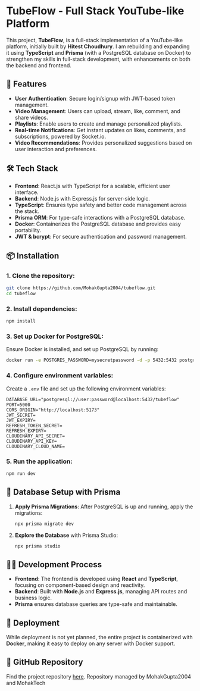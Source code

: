 # TubeFlow - Full Stack YouTube-like Platform

This project, **TubeFlow**, is a full-stack implementation of a YouTube-like platform, initially built by **Hitest Choudhury**. I am rebuilding and expanding it using **TypeScript** and **Prisma** (with a PostgreSQL database on Docker) to strengthen my skills in full-stack development, with enhancements on both the backend and frontend.

## 🚀 Features

- **User Authentication**: Secure login/signup with JWT-based token management.
- **Video Management**: Users can upload, stream, like, comment, and share videos.
- **Playlists**: Enable users to create and manage personalized playlists.
- **Real-time Notifications**: Get instant updates on likes, comments, and subscriptions, powered by Socket.io.
- **Video Recommendations**: Provides personalized suggestions based on user interaction and preferences.

## 🛠️ Tech Stack

- **Frontend**: React.js with TypeScript for a scalable, efficient user interface.
- **Backend**: Node.js with Express.js for server-side logic.
- **TypeScript**: Ensures type safety and better code management across the stack.
- **Prisma ORM**: For type-safe interactions with a PostgreSQL database.
- **Docker**: Containerizes the PostgreSQL database and provides easy portability.
- **JWT & bcrypt**: For secure authentication and password management.

## 📦 Installation

### 1. Clone the repository:
```bash
git clone https://github.com/MohakGupta2004/tubeflow.git
cd tubeflow
```

### 2. Install dependencies:
```bash
npm install
```

### 3. Set up Docker for PostgreSQL:
Ensure Docker is installed, and set up PostgreSQL by running:
```bash
docker run -e POSTGRES_PASSWORD=mysecretpassword -d -p 5432:5432 postgres
```

### 4. Configure environment variables:
Create a `.env` file and set up the following environment variables:
```plaintext
DATABASE_URL="postgresql://user:password@localhost:5432/tubeflow"
PORT=5000
CORS_ORIGIN="http://localhost:5173"
JWT_SECRET=
JWT_EXPIRY=
REFRESH_TOKEN_SECRET=
REFRESH_EXPIRY=
CLOUDINARY_API_SECRET=
CLOUDINARY_API_KEY=
CLOUDINARY_CLOUD_NAME=
```

### 5. Run the application:
```bash
npm run dev
```

## 🔧 Database Setup with Prisma

1. **Apply Prisma Migrations**:
   After PostgreSQL is up and running, apply the migrations:
   ```bash
   npx prisma migrate dev
   ```

2. **Explore the Database** with Prisma Studio:
   ```bash
   npx prisma studio
   ```

## 🧑‍💻 Development Process

- **Frontend**: The frontend is developed using **React** and **TypeScript**, focusing on component-based design and reactivity.
- **Backend**: Built with **Node.js** and **Express.js**, managing API routes and business logic.
- **Prisma** ensures database queries are type-safe and maintainable.



## 🚧 Deployment

While deployment is not yet planned, the entire project is containerized with **Docker**, making it easy to deploy on any server with Docker support.

## 🔗 GitHub Repository

Find the project repository [here](https://github.com/MohakGupta2004/tubeflow.git). Repository managed by MohakGupta2004 and MohakTech
